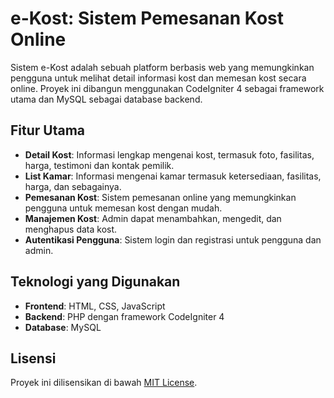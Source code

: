 # e-Kost: Sistem Pemesanan Kost Online

Sistem e-Kost adalah sebuah platform berbasis web yang memungkinkan pengguna untuk melihat detail informasi kost dan memesan kost secara online. Proyek ini dibangun menggunakan CodeIgniter 4 sebagai framework utama dan MySQL sebagai database backend.

## Fitur Utama

- **Detail Kost**: Informasi lengkap mengenai kost, termasuk foto, fasilitas, harga, testimoni dan kontak pemilik.
- **List Kamar**: Informasi mengenai kamar termasuk ketersediaan, fasilitas, harga, dan sebagainya.
- **Pemesanan Kost**: Sistem pemesanan online yang memungkinkan pengguna untuk memesan kost dengan mudah.
- **Manajemen Kost**: Admin dapat menambahkan, mengedit, dan menghapus data kost.
- **Autentikasi Pengguna**: Sistem login dan registrasi untuk pengguna dan admin.

## Teknologi yang Digunakan

- **Frontend**: HTML, CSS, JavaScript
- **Backend**: PHP dengan framework CodeIgniter 4
- **Database**: MySQL

## Lisensi
Proyek ini dilisensikan di bawah [MIT License](LICENSE).
